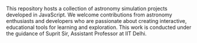 This repository hosts a collection of astronomy simulation projects developed in JavaScript. We welcome contributions from astronomy enthusiasts and developers who are passionate about creating interactive, educational tools for learning and exploration. This work is conducted under the guidance of Suprit Sir, Assistant Professor at IIT Delhi.
